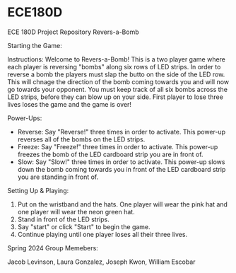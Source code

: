 # ECE180D
ECE 180D Project Repository Revers-a-Bomb

Starting the Game:

Instructions:
Welcome to Revers-a-Bomb! This is a two player game where each player is reversing "bombs" along six rows of LED strips. In order to reverse a bomb the players must slap the butto on the side of the LED row. This will chnage the direction of the bomb coming towards you and will now go towards your opponent. You must keep track of all six bombs across the LED strips, before they can blow up on your side. First player to lose three lives loses the game and the game is over!

Power-Ups:
- Reverse: Say "Reverse!" three times in order to activate. This power-up reverses all of the bombs on the LED strips.
- Freeze: Say "Freeze!" three times in order to activate. This power-up freezes the bomb of the LED cardboard strip you are in front of.
- Slow: Say "Slow!" three times in order to activate. This power-up slows down the bomb coming towards you in front of the LED cardboard strip you are standing in front of.

Setting Up & Playing:
1. Put on the wristband and the hats. One player will wear the pink hat and one player will wear the neon green hat.
2. Stand in front of the LED strips.
3. Say "start" or click "Start" to begin the game.
4. Continue playing until one player loses all their three lives.

Spring 2024 Group Memebers:

Jacob Levinson, Laura Gonzalez, Joseph Kwon, William Escobar

